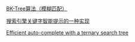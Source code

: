 [BK-Tree算法（模糊匹配）](http://itindex.net/detail/55630-bk-tree-%E7%AE%97%E6%B3%95)

[搜索引擎关键字智能提示的一种实现](http://blog.jobbole.com/95802/)

[Efficient auto-complete with a ternary search tree](http://igoro.com/archive/efficient-auto-complete-with-a-ternary-search-tree/)